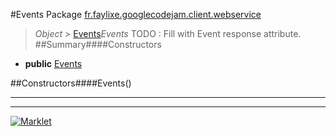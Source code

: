 #Events
Package [fr.faylixe.googlecodejam.client.webservice](README.md)<br>

> *Object* > [Events](Events.md)*Events*
TODO : Fill with Event response attribute.
##Summary####Constructors
* **public** [Events](#events)

##Constructors####Events()


---

---

[![Marklet](https://img.shields.io/badge/Generated%20by-Marklet-green.svg)](https://github.com/Faylixe/marklet)